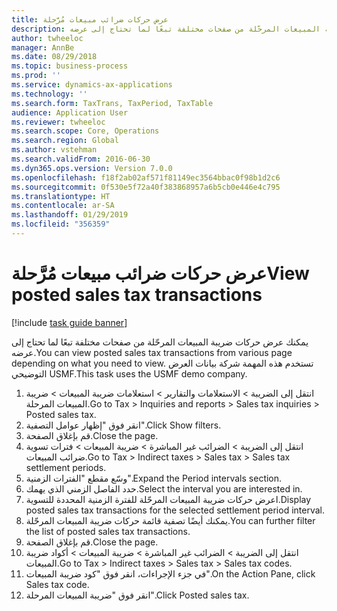 ```yaml
---
title: عرض حركات ضرائب مبيعات مُرَّحلة
description: يمكنك عرض حركات ضريبة المبيعات المرحّلة من صفحات مختلفة تبعًا لما تحتاج إلى عرضه.
author: twheeloc
manager: AnnBe
ms.date: 08/29/2018
ms.topic: business-process
ms.prod: ''
ms.service: dynamics-ax-applications
ms.technology: ''
ms.search.form: TaxTrans, TaxPeriod, TaxTable
audience: Application User
ms.reviewer: twheeloc
ms.search.scope: Core, Operations
ms.search.region: Global
ms.author: vstehman
ms.search.validFrom: 2016-06-30
ms.dyn365.ops.version: Version 7.0.0
ms.openlocfilehash: f18f2ab02af571f81149ec3564bbac0f98b1d2c6
ms.sourcegitcommit: 0f530e5f72a40f383868957a6b5cb0e446e4c795
ms.translationtype: HT
ms.contentlocale: ar-SA
ms.lasthandoff: 01/29/2019
ms.locfileid: "356359"
---
```

# <a name="view-posted-sales-tax-transactions"></a><span data-ttu-id="97aa3-103">عرض حركات ضرائب مبيعات مُرَّحلة</span><span class="sxs-lookup"><span data-stu-id="97aa3-103">View posted sales tax transactions</span></span>

[!include [task guide banner](../../includes/task-guide-banner.md)]

<span data-ttu-id="97aa3-104">يمكنك عرض حركات ضريبة المبيعات المرحّلة من صفحات مختلفة تبعًا لما تحتاج إلى عرضه.</span><span class="sxs-lookup"><span data-stu-id="97aa3-104">You can view posted sales tax transactions from various page depending on what you need to view.</span></span> <span data-ttu-id="97aa3-105">تستخدم هذه المهمة شركة بيانات العرض التوضيحي USMF.</span><span class="sxs-lookup"><span data-stu-id="97aa3-105">This task uses the USMF demo company.</span></span>

1. <span data-ttu-id="97aa3-106">انتقل إلى الضريبة > الاستعلامات والتقارير > استعلامات ضريبة المبيعات > ضريبة المبيعات المرحلة‬.</span><span class="sxs-lookup"><span data-stu-id="97aa3-106">Go to Tax > Inquiries and reports > Sales tax inquiries > Posted sales tax.</span></span>
2. <span data-ttu-id="97aa3-107">انقر فوق "إظهار عوامل التصفية".</span><span class="sxs-lookup"><span data-stu-id="97aa3-107">Click Show filters.</span></span>
3. <span data-ttu-id="97aa3-108">قم بإغلاق الصفحة.</span><span class="sxs-lookup"><span data-stu-id="97aa3-108">Close the page.</span></span>
4. <span data-ttu-id="97aa3-109">انتقل إلى الضريبة > الضرائب غير المباشرة > ضريبة المبيعات > فترات تسوية ضرائب المبيعات‬.</span><span class="sxs-lookup"><span data-stu-id="97aa3-109">Go to Tax > Indirect taxes > Sales tax > Sales tax settlement periods.</span></span>
5. <span data-ttu-id="97aa3-110">وسّع مقطع "الفترات الزمنية‬".</span><span class="sxs-lookup"><span data-stu-id="97aa3-110">Expand the Period intervals section.</span></span>
6. <span data-ttu-id="97aa3-111">حدد الفاصل الزمني الذي يهمك.</span><span class="sxs-lookup"><span data-stu-id="97aa3-111">Select the interval you are interested in.</span></span>
7. <span data-ttu-id="97aa3-112">اعرض حركات ضريبة المبيعات المرحّلة للفترة الزمنية المحددة للتسوية.</span><span class="sxs-lookup"><span data-stu-id="97aa3-112">Display posted sales tax transactions for the selected settlement period interval.</span></span>
8. <span data-ttu-id="97aa3-113">يمكنك أيضًا تصفية قائمة حركات ضريبة المبيعات المرحّلة.</span><span class="sxs-lookup"><span data-stu-id="97aa3-113">You can further filter the list of posted sales tax transactions.</span></span>
9. <span data-ttu-id="97aa3-114">قم بإغلاق الصفحة.</span><span class="sxs-lookup"><span data-stu-id="97aa3-114">Close the page.</span></span>
10. <span data-ttu-id="97aa3-115">انتقل إلى الضريبة > الضرائب غير المباشرة > ضريبة المبيعات > أكواد ضريبة المبيعات.</span><span class="sxs-lookup"><span data-stu-id="97aa3-115">Go to Tax > Indirect taxes > Sales tax > Sales tax codes.</span></span>
11. <span data-ttu-id="97aa3-116">في جزء الإجراءات، انقر فوق "كود ضريبة المبيعات".</span><span class="sxs-lookup"><span data-stu-id="97aa3-116">On the Action Pane, click Sales tax code.</span></span>
12. <span data-ttu-id="97aa3-117">انقر فوق "ضريبة المبيعات المرحلة".</span><span class="sxs-lookup"><span data-stu-id="97aa3-117">Click Posted sales tax.</span></span>

